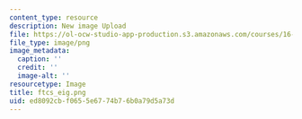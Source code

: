 ```yaml
---
content_type: resource
description: New image Upload
file: https://ol-ocw-studio-app-production.s3.amazonaws.com/courses/16-90-computational-methods-in-aerospace-engineering-spring-2014/ed8092cbf0655e6774b76b0a79d5a73d_ftcs_eig.png
file_type: image/png
image_metadata:
  caption: ''
  credit: ''
  image-alt: ''
resourcetype: Image
title: ftcs_eig.png
uid: ed8092cb-f065-5e67-74b7-6b0a79d5a73d
---
```

